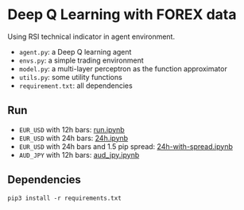 # Deep Q Learning with FOREX data

Using RSI technical indicator in agent environment.

- `agent.py`: a Deep Q learning agent
- `envs.py`: a simple trading environment
- `model.py`: a multi-layer perceptron as the function approximator
- `utils.py`: some utility functions
- `requirement.txt`: all dependencies

## Run

- `EUR_USD` with 12h bars: [run.ipynb](run.ipynb)
- `EUR_USD` with 24h bars: [24h.ipynb](24h.ipynb)
- `EUR_USD` with 24h bars and 1.5 pip spread: [24h-with-spread.ipynb](24h-with-spread.ipynb)
- `AUD_JPY` with 12h bars: [aud_jpy.ipynb](aud_jpy.ipynb)

## Dependencies

`pip3 install -r requirements.txt`

